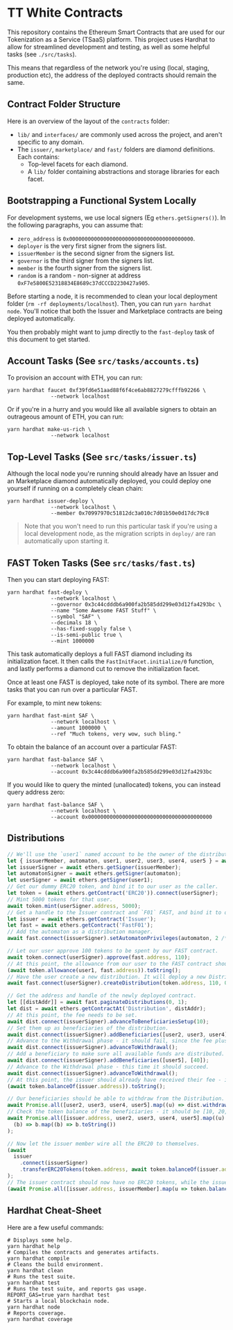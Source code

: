 # TT White Contracts

This repository contains the Ethereum Smart Contracts that are used for our Tokenization as a Service (TSaaS) platform.
This project uses Hardhat to allow for streamlined development and testing, as well as some helpful tasks (see
`./src/tasks`).

This means that regardless of the network you're using (local, staging, production etc), the address of the deployed
contracts should remain the same.

## Contract Folder Structure

Here is an overview of the layout of the `contracts` folder:

- `lib/` and `interfaces/` are commonly used across the project, and aren't specific to any domain.
- The `issuer/`, `marketplace/` and `fast/` folders are diamond definitions. Each contains:
  - Top-level facets for each diamond.
  - A `lib/` folder containing abstractions and storage libraries for each facet.

## Bootstrapping a Functional System Locally

For development systems, we use local signers (Eg `ethers.getSigners()`). In the following paragraphs, you can assume
that:

- `zero_address` is `0x0000000000000000000000000000000000000000`.
- `deployer` is the very first signer from the signers list.
- `issuerMember` is the second signer from the signers list.
- `governor` is the third signer from the signers list.
- `member` is the fourth signer from the signers list.
- `random` is a random - non-signer at address `0xF7e5800E52318834E8689c37dCCCD2230427a905`.

Before starting a node, it is recommended to clean your local deployment folder (`rm -rf deployments/localhost`). Then,
you can run `yarn hardhat node`. You'll notice that both the Issuer and Marketplace contracts are being deployed
automatically.

You then probably might want to jump directly to the `fast-deploy` task of this document to get started.

## Account Tasks (See `src/tasks/accounts.ts`)

To provision an account with ETH, you can run:

```shell
yarn hardhat faucet 0xf39fd6e51aad88f6f4ce6ab8827279cfffb92266 \
              --network localhost
```

Or if you're in a hurry and you would like all available signers to obtain an outrageous amount of ETH, you can run:

```shell
yarn hardhat make-us-rich \
              --network localhost
```

## Top-Level Tasks (See `src/tasks/issuer.ts`)

Although the local node you're running should already have an Issuer and an Marketplace diamond automatically deployed,
you could deploy one yourself if running on a completely clean chain:

```shell
yarn hardhat issuer-deploy \
              --network localhost \
              --member 0x70997970c51812dc3a010c7d01b50e0d17dc79c8
```

> Note that you won't need to run this particular task if you're using a local development node, as the migration
> scripts in `deploy/` are ran automatically upon starting it.

## FAST Token Tasks (See `src/tasks/fast.ts`)

Then you can start deploying FAST:

```shell
yarn hardhat fast-deploy \
              --network localhost \
              --governor 0x3c44cdddb6a900fa2b585dd299e03d12fa4293bc \
              --name "Some Awesome FAST Stuff" \
              --symbol "SAF" \
              --decimals 18 \
              --has-fixed-supply false \
              --is-semi-public true \
              --mint 1000000
```

This task automatically deploys a full FAST diamond including its initialization facet. It then calls the
`FastInitFacet.initialize/0` function, and lastly performs a diamond cut to remove the initialization facet.

Once at least one FAST is deployed, take note of its symbol. There are more tasks that you can run over a particular
FAST.

For example, to mint new tokens:

```shell
yarn hardhat fast-mint SAF \
              --network localhost \
              --amount 1000000 \
              --ref "Much tokens, very wow, such bling."
```

To obtain the balance of an account over a particular FAST:

```shell
yarn hardhat fast-balance SAF \
              --network localhost \
              --account 0x3c44cdddb6a900fa2b585dd299e03d12fa4293bc
```

If you would like to query the minted (unallocated) tokens, you can instead query address zero:

```shell
yarn hardhat fast-balance SAF \
              --network localhost \
              --account 0x0000000000000000000000000000000000000000
```

## Distributions

```typescript
// We'll use the `user1` named account to be the owner of the distribution.
let { issuerMember, automaton, user1, user2, user3, user4, user5 } = await getNamedAccounts();
let issuerSigner = await ethers.getSigner(issuerMember);
let automatonSigner = await ethers.getSigner(automaton);
let userSigner = await ethers.getSigner(user1);
// Get our dummy ERC20 token, and bind it to our user as the caller.
let token = (await ethers.getContract('ERC20')).connect(userSigner);
// Mint 5000 tokens for that user.
await token.mint(userSigner.address, 5000);
// Get a handle to the Issuer contract and `F01` FAST, and bind it to our user as the caller.
let issuer = await ethers.getContract('Issuer');
let fast = await ethers.getContract('FastF01');
// Add the automaton as a distribution manager.
await fast.connect(issuerSigner).setAutomatonPrivileges(automaton, 2 /* FAST_PRIVILEGE_MANAGE_DISTRIBUTIONS */);

// Let our user approve 100 tokens to be spent by our FAST contract.
await token.connect(userSigner).approve(fast.address, 110);
// At this point, the allowance from our user to the FAST contract should be 110;
(await token.allowance(user1, fast.address)).toString();
// Have the user create a new distribution. It will deploy a new Distribution contract in the Fund phase.
await fast.connect(userSigner).createDistribution(token.address, 110, 0);

// Get the address and handle of the newly deployed contract.
let [[distAddr]] = await fast.paginateDistributions(0, 1);
let dist = await ethers.getContractAt('Distribution', distAddr);
// At this point, the fee needs to be set.
await dist.connect(issuerSigner).advanceToBeneficiariesSetup(10);
// Set them up as beneficiaries of the distribution.
await dist.connect(issuerSigner).addBeneficiaries([user2, user3, user4], [10, 20, 30]);
// Advance to the Withdrawal phase - it should fail, since the fee plus all amounts doesn't take all the available funds.
await dist.connect(issuerSigner).advanceToWithdrawal();
// Add a beneficiary to make sure all available funds are distributed.
await dist.connect(issuerSigner).addBeneficiaries([user5], [40]);
// Advance to the Withdrawal phase - this time it should succeed.
await dist.connect(issuerSigner).advanceToWithdrawal();
// At this point, the issuer should already have received their fee - it should be 10.
(await token.balanceOf(issuer.address)).toString();

// Our beneficiaries should be able to withdraw from the Distribution.
await Promise.all([user2, user3, user4, user5].map((u) => dist.withdraw(u)));
// Check the token balance of the beneficiaries - it should be [10, 20, 30, 40].
await Promise.all([issuer.address, user2, user3, user4, user5].map((u) => token.balanceOf(u))).then(
  (b) => b.map((b) => b.toString())
);

// Now let the issuer member wire all the ERC20 to themselves.
(await
  issuer
    .connect(issuerSigner)
    .transferERC20Tokens(token.address, await token.balanceOf(issuer.address), issuerMember)
);
// The issuer contract should now have no ERC20 tokens, while the issuer member should have them all.
(await Promise.all([issuer.address, issuerMember].map(u => token.balanceOf(u)))).map(b => b.toString());
```

## Hardhat Cheat-Sheet

Here are a few useful commands:

```shell
# Displays some help.
yarn hardhat help
# Compiles the contracts and generates artifacts.
yarn hardhat compile
# Cleans the build environment.
yarn hardhat clean
# Runs the test suite.
yarn hardhat test
# Runs the test suite, and reports gas usage.
REPORT_GAS=true yarn hardhat test
# Starts a local blockchain node.
yarn hardhat node
# Reports coverage.
yarn hardhat coverage
```
